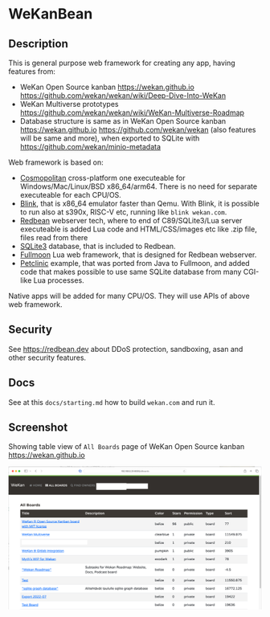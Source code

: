 # WeKanBean

## Description

This is general purpose web framework for creating any app, having features from:

- WeKan Open Source kanban https://wekan.github.io https://github.com/wekan/wekan/wiki/Deep-Dive-Into-WeKan
- WeKan Multiverse prototypes https://github.com/wekan/wekan/wiki/WeKan-Multiverse-Roadmap
- Database structure is same as in WeKan Open Source kanban https://wekan.github.io https://github.com/wekan/wekan (also features will be same and more),
  when exported to SQLite with https://github.com/wekan/minio-metadata

Web framework is based on:

- [Cosmopolitan](https://github.com/jart/cosmopolitan) cross-platform one executeable for Windows/Mac/Linux/BSD x86_64/arm64. There is no need for separate executeable for each CPU/OS.
- [Blink](https://github.com/jart/blink), that is x86_64 emulator faster than Qemu. With Blink, it is possible to run also at s390x, RISC-V etc, running like `blink wekan.com`.
- [Redbean](https://redbean.dev) webserver tech, where to end of C89/SQLite3/Lua server executeable is added Lua code and HTML/CSS/images etc like .zip file, files read from there
- [SQLite3](https://sqlite.org) database, that is included to Redbean.
- [Fullmoon](https://github.com/pkulchenko/fullmoon) Lua web framework, that is designed for Redbean webserver.
- [Petclinic](https://github.com/xet7/pet) example, that was ported from Java to Fullmoon, and added code that makes possible to use same SQLite database from many CGI-like Lua processes.

Native apps will be added for many CPU/OS. They will use APIs of above web framework.

## Security

See https://redbean.dev about DDoS protection, sandboxing, asan and other security features.

## Docs

See at this `docs/starting.md` how to build `wekan.com` and run it. 

## Screenshot

Showing table view of `All Boards` page of WeKan Open Source kanban https://wekan.github.io

![screenshot](screenshot.png)

